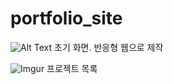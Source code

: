 # portfolio_site
![Alt Text](https://imgur.com/qdtc7Ae.png)
초기 화면. 반응형 웹으로 제작


![Imgur](https://i.imgur.com/M2SPz5I.png)
프로젝트 목록
